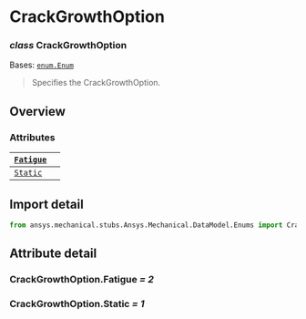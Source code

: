 <a id="crackgrowthoption"></a>

# CrackGrowthOption

<a id="CrackGrowthOption"></a>

### *class* CrackGrowthOption

Bases: [`enum.Enum`](https://docs.python.org/3/library/enum.html#enum.Enum)

> Specifies the CrackGrowthOption.

> <!-- !! processed by numpydoc !! -->

<a id="overview"></a>

## Overview

### Attributes

| [`Fatigue`](#CrackGrowthOption.Fatigue)   |    |
|-------------------------------------------|----|
| [`Static`](#CrackGrowthOption.Static)     |    |

<a id="import-detail"></a>

## Import detail

```python
from ansys.mechanical.stubs.Ansys.Mechanical.DataModel.Enums import CrackGrowthOption
```

<a id="attribute-detail"></a>

## Attribute detail

<a id="CrackGrowthOption.Fatigue"></a>

### CrackGrowthOption.Fatigue *= 2*

<a id="CrackGrowthOption.Static"></a>

### CrackGrowthOption.Static *= 1*
